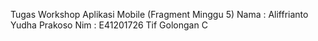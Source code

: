 Tugas Workshop Aplikasi Mobile (Fragment Minggu 5) Nama : Aliffrianto Yudha Prakoso Nim : E41201726 Tif Golongan C
